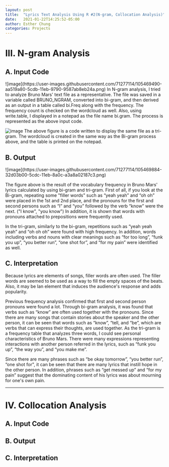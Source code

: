 ```yaml
---
layout: post
title:  "Lyrics Text Analysis Using R #2(N-gram, Collocation Analysis)"
date:   2021-01-22T14:25:52-05:00
author: Esther Chung
categories: Projects
---
```


<h1>III. N-gram Analysis</h1>
<h2>A. Input Code </h2>
![image](https://user-images.githubusercontent.com/71277114/105469490-aa519a80-5cdb-11eb-9790-9587ab8eb24a.png)
In N-gram analysis, I tried to analyze Bruno Mars' text file as a representative. 
The file was saved in a variable called BRUNO_NGRAM, converted into bi-gram, and then derived as an output in a table called bi.Freq along with the frequency. 
The frequency count is checked on the wordcloud as well. 
Also, using write.table, I displayed in a notepad as the file name bi.gram. The process is represented as the above input code.

![image](https://user-images.githubusercontent.com/71277114/105469724-04eaf680-5cdc-11eb-9c60-b55a464e18f1.png)
The above figure is a code written to display the same file as a tri-gram. 
The wordcloud is created in the same way as the Bi-gram process above, and the table is printed on the notepad.


<h2>B. Output </h2>
![image](https://user-images.githubusercontent.com/71277114/105469884-32d03b00-5cdc-11eb-8a0c-a3a8a02187c3.png)

The figure above is the result of the vocabulary frequency in Bruno Mars' lyrics calculated by using bi-gram and tri-gram. 
First of all, if you look at the Bi-gram, repeating some "filler words" such as “yeah yeah” and “oh oh” were placed in the 1st and 2nd place, 
and the pronouns for the first and second persons such as “I” and “you” followed by the verb “know” were the next. ("I know", "you know")
In addition, it is shown that words with pronouns attached to prepositions were frequently used. 

In the tri-gram, similarly to the bi-gram, repetitions such as “yeah yeah yeah” and “oh oh oh” were found with high frequency. 
In addition, words including verbs and nouns with clear meanings such as “for too long”, “funk you up”, “you better run”, “one shot for”, and “for my pain” were identified as well. 

<h2>C. Interpretation </h2>
Because lyrics are elements of songs, filler words are often used.
The filler words are seemed to be used as a way to fill the empty spaces of the beats.
Also, it may be Ian element that induces the audience's response and adds popularity.

Previous frequency analysis confirmed that first and second person pronouns were found a lot. 
Through bi-gram analysis, it was found that verbs such as “know” are often used together with the pronouns. 
Since there are many songs that contain stories about the speaker and the other person, it can be seen that words such as “know”, “tell, and “be”, which are verbs that can express their thoughts, are used together. 
As the tri-gram is a frequency table that analyzes three words, I could see personal characteristics of Bruno Mars. 
There were many expressions representing interactions with another person referred in the lyrics, such as “funk you up”, “the way you”, and “you make me”.

Since there are many phrases such as “be okay tomorrow”, “you better run”, “one shot for", it can be seen that there are many lyrics that instill hope in the other person. 
In addition, phrases such as “get messed up” and “for my pain” suggest that the dominating content of his lyrics was about mourning for one's own pain.

---------------------------------------------------------

<h1>IV. Collocation Analysis</h1>
<h2>A. Input Code </h2>

<h2>B. Output </h2>

<h2>C. Interpretation </h2>
